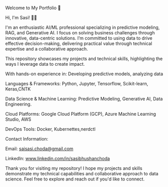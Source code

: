 Welcome to My Portfolio 👋

Hi, I'm Sasi! 👨‍💻

I'm an enthusiastic AI/ML professional specializing in predictive modeling, RAG, and Generative AI. I focus on solving business challenges through innovative, data-centric solutions. I’m committed to using data to drive effective decision-making, delivering practical value through technical expertise and a collaborative approach.

This repository showcases my projects and technical skills, highlighting the ways I leverage data to create impact.

With hands-on experience in: Developing predictive models, analyzing data

Languages & Frameworks: Python, Jupyter, Tensorflow, Scikit-learn, Keras,CNTK

Data Science & Machine Learning: Predictive Modeling, Generative AI, Data Engineering.

Cloud Platforms: Google Cloud Platform (GCP), Azure Machine Learning Studio, AWS

DevOps Tools: Docker, Kubernettes,nerdctl

Contact Information:

Email: saisasi.choda@gmail.com

LinkedIn: www.linkedin.com/in/sasibhushanchoda

Thank you for visiting my repository! I hope my projects and skills demonstrate my technical capabilities and collaborative approach to data science. Feel free to explore and reach out if you'd like to connect.
